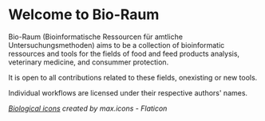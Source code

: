 # Welcome to Bio-Raum 

Bio-Raum (Bioinformatische Ressourcen für amtliche Untersuchungsmethoden) aims to be a collection
of bioinformatic ressources and tools for the fields of food and feed products analysis, veterinary medicine,
and consummer protection.

It is open to all contributions related to these fields, onexisting or new tools.

Individual workflows are licensed under their respective authors' names.

*[Biological icons](https://www.flaticon.com/free-icons/biological) created by max.icons - Flaticon*
